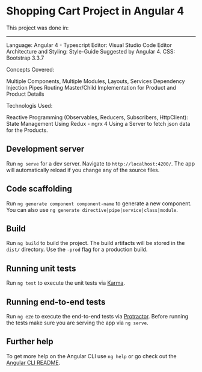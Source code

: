 # Shopping Cart Project in Angular 4

This project was done in:
___________________________________________________________
Language: Angular 4 - Typescript
Editor: Visual Studio Code Editor
Architecture and Styling: Style-Guide Suggested by Angular 4. 
CSS: Bootstrap 3.3.7

Concepts Covered:

Multiple Components, Multiple Modules, Layouts, Services
Dependency Injection
Pipes
Routing
Master/Child Implementation for Product and Product Details

Technologis Used:

Reactive Programming (Observables, Reducers, Subscribers, HttpClient):
State Management Using Redux - ngrx 4
Using a Server to fetch json data for the Products. 

## Development server

Run `ng serve` for a dev server. Navigate to `http://localhost:4200/`. The app will automatically reload if you change any of the source files.

## Code scaffolding

Run `ng generate component component-name` to generate a new component. You can also use `ng generate directive|pipe|service|class|module`.

## Build

Run `ng build` to build the project. The build artifacts will be stored in the `dist/` directory. Use the `-prod` flag for a production build.

## Running unit tests

Run `ng test` to execute the unit tests via [Karma](https://karma-runner.github.io).

## Running end-to-end tests

Run `ng e2e` to execute the end-to-end tests via [Protractor](http://www.protractortest.org/).
Before running the tests make sure you are serving the app via `ng serve`.

## Further help

To get more help on the Angular CLI use `ng help` or go check out the [Angular CLI README](https://github.com/angular/angular-cli/blob/master/README.md).
#
